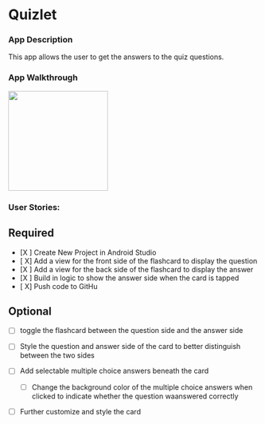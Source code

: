 # Quizlet
### App Description
 This app allows the user to get the answers to the quiz questions. 
 ### App Walkthrough
  <img src= "http://g.recordit.co/hGP3U7T5sr.gif" width=200> <br>
 
 
  ### User Stories:
  ## Required
- [X ] Create New Project in Android Studio
- [ X] Add a view for the front side of the flashcard to display the question
- [X ] Add a view for the back side of the flashcard to display the answer
- [X ] Build in logic to show the answer side when the card is tapped
- [ X] Push code to GitHu
## Optional
- [ ] toggle the flashcard between the question side and the answer side
- [ ] Style the question and answer side of the card to better distinguish between the two sides
- [ ] Add selectable multiple choice answers beneath the card
   - [ ] Change the background color of the multiple choice answers when clicked to indicate whether the question waanswered correctly
- [ ] Further customize and style the card
  

  
